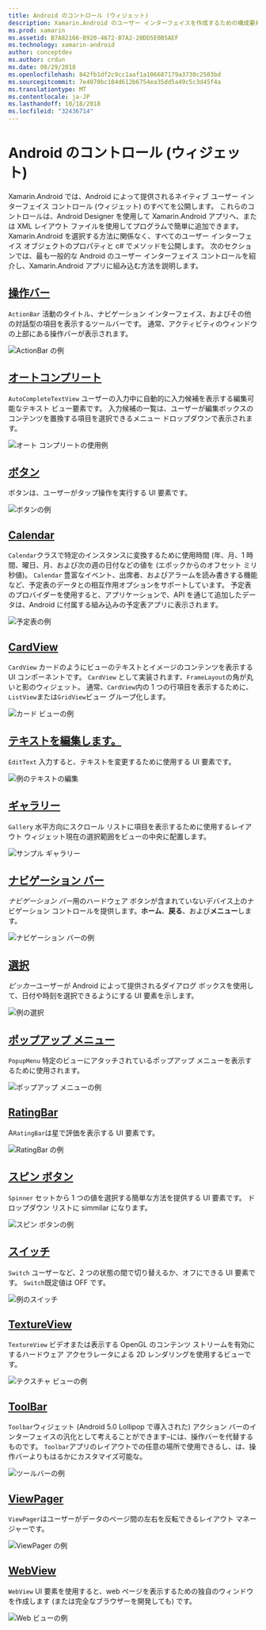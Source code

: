 ```yaml
---
title: Android のコントロール (ウィジェット)
description: Xamarin.Android のユーザー インターフェイスを作成するための構成要素
ms.prod: xamarin
ms.assetid: B7A82166-B920-4672-B7A2-20DD5E0B5AEF
ms.technology: xamarin-android
author: conceptdev
ms.author: crdun
ms.date: 08/29/2018
ms.openlocfilehash: 842fb1df2c9cc1aaf1a106687179a3730c2503bd
ms.sourcegitcommit: 7e4070bc104d612b6754ea35dd5a49c5c3d45f4a
ms.translationtype: MT
ms.contentlocale: ja-JP
ms.lasthandoff: 10/18/2018
ms.locfileid: "32436714"
---
```

# <a name="android-controls-widgets"></a>Android のコントロール (ウィジェット)

Xamarin.Android では、Android によって提供されるネイティブ ユーザー インターフェイス コントロール (ウィジェット) のすべてを公開します。 これらのコントロールは、Android Designer を使用して Xamarin.Android アプリへ、または XML レイアウト ファイルを使用してプログラムで簡単に追加できます。 Xamarin.Android を選択する方法に関係なく、すべてのユーザー インターフェイス オブジェクトのプロパティと c# でメソッドを公開します。 次のセクションでは、最も一般的な Android のユーザー インターフェイス コントロールを紹介し、Xamarin.Android アプリに組み込む方法を説明します。

## <a name="action-barandroiduser-interfacecontrolsaction-barmd"></a>[操作バー](~/android/user-interface/controls/action-bar.md) 

`ActionBar` 活動のタイトル、ナビゲーション インターフェイス、およびその他の対話型の項目を表示するツールバーです。 通常、アクティビティのウィンドウの上部にある操作バーが表示されます。

![ActionBar の例](images/action-bar.png)


## <a name="auto-completeandroiduser-interfacecontrolsauto-completemd"></a>[オートコンプリート](~/android/user-interface/controls/auto-complete.md)

`AutoCompleteTextView` ユーザーの入力中に自動的に入力候補を表示する編集可能なテキスト ビュー要素です。 入力候補の一覧は、ユーザーが編集ボックスのコンテンツを置換する項目を選択できるメニュー ドロップダウンで表示されます。

![オート コンプリートの使用例](images/auto-complete.png)


## <a name="buttonsandroiduser-interfacecontrolsbuttonsindexmd"></a>[ボタン](~/android/user-interface/controls/buttons/index.md)

ボタンは、ユーザーがタップ操作を実行する UI 要素です。

![ボタンの例](images/buttons.png)


## <a name="calendarandroiduser-interfacecontrolscalendarmd"></a>[Calendar](~/android/user-interface/controls/calendar.md)

`Calendar`クラスで特定のインスタンスに変換するために使用時間 (年、月、1 時間、曜日、月、および次の週の日付などの値を (エポックからのオフセット ミリ秒値)。
`Calendar` 豊富なイベント、出席者、およびアラームを読み書きする機能など、予定表のデータとの相互作用オプションをサポートしています。 予定表のプロバイダーを使用すると、アプリケーションで、API を通じて追加したデータは、Android に付属する組み込みの予定表アプリに表示されます。

![予定表の例](images/calendar.png)


## <a name="cardviewandroiduser-interfacecontrolscard-viewmd"></a>[CardView](~/android/user-interface/controls/card-view.md)

`CardView` カードのようにビューのテキストとイメージのコンテンツを表示する UI コンポーネントです。 `CardView` として実装されます、`FrameLayout`の角が丸いと影のウィジェット。 通常、`CardView`内の 1 つの行項目を表示するために、`ListView`または`GridView`ビュー グループ化します。

![カード ビューの例](images/cardview.png)


## <a name="edit-textandroiduser-interfacecontrolsedit-textmd"></a>[テキストを編集します。](~/android/user-interface/controls/edit-text.md)

`EditText` 入力すると、テキストを変更するために使用する UI 要素です。

![例のテキストの編集](images/edit-text.png)


## <a name="galleryandroiduser-interfacecontrolsgallerymd"></a>[ギャラリー](~/android/user-interface/controls/gallery.md)

`Gallery` 水平方向にスクロール リストに項目を表示するために使用するレイアウト ウィジェット現在の選択範囲をビューの中央に配置します。

![サンプル ギャラリー](images/gallery.png)


## <a name="navigation-barandroiduser-interfacecontrolsnavigation-barmd"></a>[ナビゲーション バー](~/android/user-interface/controls/navigation-bar.md)

*ナビゲーション バー*用のハードウェア ボタンが含まれていないデバイス上のナビゲーション コントロールを提供します。**ホーム**、**戻る**、および**メニュー**します。

![ナビゲーション バーの例](images/navigation-bar.png)


## <a name="pickersandroiduser-interfacecontrolspickersindexmd"></a>[選択](~/android/user-interface/controls/pickers/index.md)

*ピッカー*ユーザーが Android によって提供されるダイアログ ボックスを使用して、日付や時刻を選択できるようにする UI 要素を示します。

![例の選択](images/picker.png)


## <a name="popup-menuandroiduser-interfacecontrolspopup-menumd"></a>[ポップアップ メニュー](~/android/user-interface/controls/popup-menu.md)

`PopupMenu` 特定のビューにアタッチされているポップアップ メニューを表示するために使用されます。

![ポップアップ メニューの例](images/popup-menu.png)


## <a name="ratingbarandroiduser-interfacecontrolsratingbarmd"></a>[RatingBar](~/android/user-interface/controls/ratingbar.md)

A`RatingBar`は星で評価を表示する UI 要素です。

![RatingBar の例](ratingbar-images/01-ratingbar.png)


## <a name="spinnerandroiduser-interfacecontrolsspinnermd"></a>[スピン ボタン](~/android/user-interface/controls/spinner.md)

`Spinner` セットから 1 つの値を選択する簡単な方法を提供する UI 要素です。 ドロップダウン リストに simmilar になります。 

![スピン ボタンの例](images/spinner.png)


## <a name="switchandroiduser-interfacecontrolsswitchmd"></a>[スイッチ](~/android/user-interface/controls/switch.md)

`Switch` ユーザーなど、2 つの状態の間で切り替えるか、オフにできる UI 要素です。 `Switch`既定値は OFF です。

![例のスイッチ](images/switch.png)


## <a name="textureviewandroiduser-interfacecontrolstexture-viewmd"></a>[TextureView](~/android/user-interface/controls/texture-view.md)

`TextureView` ビデオまたは表示する OpenGL のコンテンツ ストリームを有効にするハードウェア アクセラレータによる 2D レンダリングを使用するビューです。

![テクスチャ ビューの例](images/texture-view.png)


## <a name="toolbarandroiduser-interfacecontrolstool-barindexmd"></a>[ToolBar](~/android/user-interface/controls/tool-bar/index.md)

`Toolbar`ウィジェット (Android 5.0 Lollipop で導入された) アクション バーのインターフェイスの汎化として考えることができます&ndash;には、操作バーを代替するものです。 `Toolbar`アプリのレイアウトでの任意の場所で使用できるし、は、操作バーよりもはるかにカスタマイズ可能な。

![ツールバーの例](images/toolbar.png)


## <a name="viewpagerandroiduser-interfacecontrolsview-pagerindexmd"></a>[ViewPager](~/android/user-interface/controls/view-pager/index.md) 

`ViewPager`はユーザーがデータのページ間の左右を反転できるレイアウト マネージャーです。

![ViewPager の例](images/viewpager.png)


## <a name="webviewandroiduser-interfacecontrolsweb-viewmd"></a>[WebView](~/android/user-interface/controls/web-view.md)

`WebView` UI 要素を使用すると、web ページを表示するための独自のウィンドウを作成します (または完全なブラウザーを開発しても) です。

![Web ビューの例](images/web-view.png)

